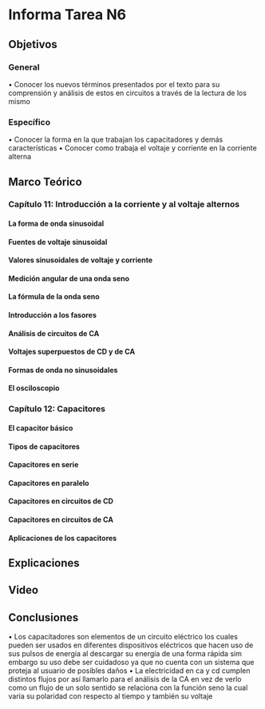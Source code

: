 # Informa Tarea N6
## Objetivos

### General
•	Conocer los nuevos términos presentados por el texto para su comprensión y análisis de estos en circuitos a través de la lectura de los mismo
### Específico
•	Conocer la forma en la que trabajan los capacitadores y demás características
•	Conocer como trabaja el voltaje y corriente en la corriente alterna

## Marco Teórico

### Capítulo 11: Introducción a la corriente y al voltaje alternos

#### La forma de onda sinusoidal

#### Fuentes de voltaje sinusoidal

#### Valores sinusoidales de voltaje y corriente

#### Medición angular de una onda seno

#### La fórmula de la onda seno

#### Introducción a los fasores

#### Análisis de circuitos de CA

#### Voltajes superpuestos de CD y de CA

#### Formas de onda no sinusoidales

#### El osciloscopio

### Capítulo 12: Capacitores

#### El capacitor básico

#### Tipos de capacitores

#### Capacitores en serie

#### Capacitores en paralelo

#### Capacitores en circuitos de CD

#### Capacitores en circuitos de CA

#### Aplicaciones de los capacitores


## Explicaciones
## Video
## Conclusiones
•	Los capacitadores son elementos de un circuito eléctrico los cuales pueden ser usados en diferentes dispositivos eléctricos que hacen uso de sus pulsos de energía al descargar su energía de una forma rápida sim embargo su uso debe ser cuidadoso ya que no cuenta con un sistema que proteja al usuario de posibles daños
•	La electricidad en ca y cd cumplen distintos flujos por así llamarlo para el análisis de la CA en vez de verlo como un flujo de un solo sentido se relaciona con la función seno la cual varia su polaridad con respecto al tiempo y también su voltaje
